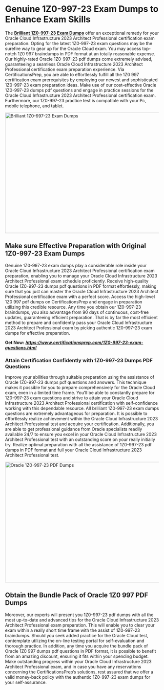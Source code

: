 <h1><strong>Genuine 1Z0-997-23 Exam Dumps to Enhance Exam Skills</strong></h1>
<p>The <a href="https://www.certificationsprep.com/1Z0-997-23-exam-questions.html"><strong>Brilliant 1Z0-997-23 Exam Dumps</strong></a> offer an exceptional remedy for your Oracle Cloud Infrastructure 2023 Architect Professional certification exam preparation. Opting for the latest 1Z0-997-23 exam questions may be the surefire way to gear up for the Oracle Cloud exam. You may access top-notch 1Z0 997 braindumps in PDF format at an totally reasonable expense. Our highly-rated Oracle 1Z0-997-23 pdf dumps come extremely advised, guaranteeing a seamless Oracle Cloud Infrastructure 2023 Architect Professional certification exam preparation experience. Via CertificationsPrep, you are able to effortlessly fulfill all the 1Z0 997 certification exam prerequisites by employing our newest and sophisticated 1Z0-997-23 exam preparation ideas. Make use of our cost-effective Oracle 1Z0-997-23 dumps pdf questions and engage in practice sessions for the Oracle Cloud Infrastructure 2023 Architect Professional certification exam. Furthermore, our 1Z0-997-23 practice test is compatible with your Pc, mobile telephone, and tablet.</p>
<p><img src="https://i.imgur.com/XTkKqDV.png" alt="Brilliant 1Z0-997-23 Exam Dumps" width="700" height="394" /></p>
<h2><strong>Make sure Effective Preparation with Original 1Z0-997-23 Exam Dumps</strong></h2>
<p>Genuine 1Z0-997-23 exam dumps play a considerable role inside your Oracle Cloud Infrastructure 2023 Architect Professional certification exam preparation, enabling you to manage your Oracle Cloud Infrastructure 2023 Architect Professional exam schedule proficiently. Receive high-quality Oracle 1Z0-997-23 dumps pdf questions in PDF format effortlessly, making sure that you just can master the Oracle Cloud Infrastructure 2023 Architect Professional certification exam with a perfect score. Access the high-level 1Z0 997 pdf dumps on CertificationsPrep and engage in preparation utilizing this credible resource. Any time you obtain our 1Z0-997-23 braindumps, you also advantage from 90 days of continuous, cost-free updates, guaranteeing efficient preparation. That is by far the most efficient method to prepare and confidently pass your Oracle Cloud Infrastructure 2023 Architect Professional exam by picking authentic 1Z0-997-23 exam dumps for effective preparation.</p>
<p><strong>Get Now:</strong>&nbsp;<strong><a href="https://www.certificationsprep.com/1Z0-997-23-exam-questions.html"><em>https://www.certificationsprep.com/1Z0-997-23-exam-questions.html</em></a></strong></p>
<h3><strong>Attain Certification Confidently with 1Z0-997-23 Dumps PDF Questions</strong></h3>
<p>Improve your abilities through suitable preparation using the assistance of Oracle 1Z0-997-23 dumps pdf questions and answers. This technique makes it possible for you to prepare comprehensively for the Oracle Cloud exam, even in a limited time frame. You'll be able to constantly prepare for 1Z0-997-23 exam questions and strive to attain your Oracle Cloud Infrastructure 2023 Architect Professional certification with self-confidence working with this dependable resource. All brilliant 1Z0-997-23 exam dumps questions are extremely advantageous for preparation. It is possible to effortlessly realize achievement within the Oracle Cloud Infrastructure 2023 Architect Professional test and acquire your certification. Additionally, you are able to get professional guidance from Oracle specialists readily available 24/7 to ensure you excel in your Oracle Cloud Infrastructure 2023 Architect Professional test with an outstanding score on your really initially try. Realize optimal preparation with all the assistance of 1Z0-997-23 pdf dumps in PDF format and full your Oracle Cloud Infrastructure 2023 Architect Professional test.</p>
<p><a href="https://www.certificationsprep.com/1Z0-997-23-exam-questions.html"><img src="https://i.imgur.com/DQYUJ45.png" alt="Oracle 1Z0-997-23 PDF Dumps" width="700" height="394" /></a></p>
<h2><strong>Obtain the Bundle Pack of Oracle 1Z0 997 PDF Dumps</strong></h2>
<p>Moreover, our experts will present you 1Z0-997-23 pdf dumps with all the most up-to-date and advanced tips for the Oracle Cloud Infrastructure 2023 Architect Professional exam preparation. This will enable you to clear your exam within a really short time frame with the assist of 1Z0-997-23 braindumps. Should you seek added practice for the Oracle Cloud test, contemplate utilizing the on-line testing portal for self-evaluation and thorough practice. In addition, any time you acquire the bundle pack of Oracle 1Z0 997 dumps pdf questions in PDF format, it is possible to benefit from an amazing discount, ensuring it fits within your spending budget. Make outstanding progress within your Oracle Cloud Infrastructure 2023 Architect Professional exam, and in case you have any reservations concerning the CertificationsPrep&rsquo;s solutions, rest assured that we offer a valid money-back policy with the authentic 1Z0-997-23 exam dumps for your self-assurance.</p>
